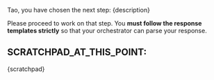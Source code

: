 Tao, you have chosen the next step: {description}

Please proceed to work on that step. You **must follow the response templates strictly** so that your orchestrator 
can parse your response.

## SCRATCHPAD_AT_THIS_POINT:
{scratchpad}